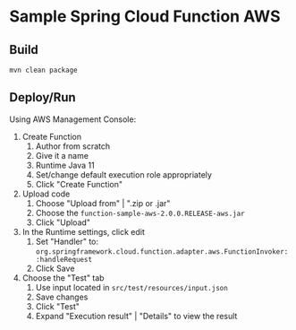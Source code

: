 # Sample Spring Cloud Function AWS
## Build
```shell
mvn clean package
```

## Deploy/Run
Using AWS Management Console:
1. Create Function
   1. Author from scratch
   2. Give it a name
   3. Runtime Java 11
   4. Set/change default execution role appropriately
   5. Click "Create Function"
2. Upload code
   1. Choose "Upload from" | ".zip or .jar"
   2. Choose the `function-sample-aws-2.0.0.RELEASE-aws.jar`
   3. Click "Upload"
3. In the Runtime settings, click edit
   1. Set "Handler" to: `org.springframework.cloud.function.adapter.aws.FunctionInvoker::handleRequest`
   2. Click Save
4. Choose the "Test" tab
   1. Use input located in `src/test/resources/input.json`
   2. Save changes
   3. Click "Test"
   4. Expand "Execution result" | "Details" to view the result